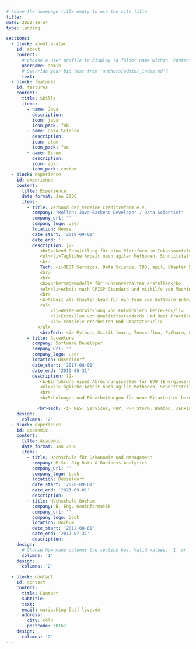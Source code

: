 ```yaml
---
# Leave the homepage title empty to use the site title
title:
date: 2022-10-24
type: landing

sections:
  - block: about.avatar
    id: about
    content:
      # Choose a user profile to display (a folder name within `content/authors/`)
      username: admin
      # Override your bio text from `authors/admin/_index.md`?
      text:
  - block: features
    id: features
    content:
      title: Skills
      items:
        - name: Java
          description: 
          icon: java
          icon_pack: fab
        - name: Data Science
          description: 
          icon: atom
          icon_pack: fas
        - name: Scrum
          description: 
          icon: agil
          icon_pack: custom
  - block: experience
    id: experience
    content:
      title: Experience
      date_format: Jan 2006
      items:
        - title: Verband der Vereine Creditreform e.V.
          company: "Rollen: Java Backend Developer / Data Scientist"
          company_url: ''
          company_logo: user
          location: Neuss
          date_start: '2019-09-01'
          date_end: ''
          description: |2-
             <b>Backend Entwicklung für eine Plattform im Inkassoumfeld</b>
             <ul><li>Tägliche Arbeit nach agilen Methoden, Schnittstellen nach Kundenabsprache entwickeln.</li></ul>
             <br>
             Tech: <i>REST Services, Data Science, TDD, agil, Chapter Lead, Pair-Programming, IntelliJ IDEA, Java 17, SpringBoot 2, Docker, OpenAPI, JUnit5, Maven, Git, Jenkins, JIRA, Confluence</i>
             <br>
             <br>
             <b>Vorhersagemodelle für Kundenverhalten erstellen</b>
             <ul><li>Arbeit nach CRISP Standard und mithilfe von Machine-Learning Methoden einschl. Datenanalyse, -modellierung und -visualisierung</li></ul>
             <br>
             <b>Arbeit als Chapter Lead für ein Team von Software-Entwickler</b>
             <ul>
                 <li>Weiterentwicklung von Entwicklern betreuen</li>
                 <li>Erstellen von Qualitätsstandards und Best Practices</li>
                 <li>Teamziele erarbeiten und umsetzten</li>
            </ul>
             <br>Tech: <i> Python, Scikit-learn, Tensorflow, PyCharm, CRISP, NLP, Statistik, XGBoost, OLS</i> 
        - title: Accenture
          company: Software Developer
          company_url: ''
          company_logo: user
          location: Düsseldorf
          date_start: '2017-08-01'
          date_end: '2019-08-31'
          description: |2-
             <b>Einführung eines Abrechnungssystem für EVU (Energieversorgungsunternehmen)</b>
             <ul><li>Tägliche Arbeit nach agilen Methoden, Schnittstellen nach Kundenabsprache entwickeln.</li></ul>
             <br>
             <b>Schulungen und Einarbeitungen für neue Mitarbeiter bereitstellen und durchführen</b>

            <br>Tech: <i> REST Services, PHP, PHP Storm, Bamboo, Jenkins, Sonar, JIRA, Confluence
    design:
      columns: '2'
  - block: experience
    id: academic
    content:
      title: Academic
      date_format: Jan 2006
      items:
        - title: Hochschule für Oekonomie und Management
          company: M.Sc. Big Data & Business Analytics
          company_url: ''
          company_logo: book
          location: Düsseldorf
          date_start: '2020-09-01'
          date_end: '2023-09-01'
          description:
        - title: Hochschule Bochum
          company: B. Eng. Geoinformatik
          company_url: ''
          company_logo: book
          location: Bochum
          date_start: '2012-08-01'
          date_end: '2017-07-31'
          description:
    design:
      # Choose how many columns the section has. Valid values: '1' or '2'.
      columns: '1'
    design:
      columns: '2'

  - block: contact
    id: contact
    content:
      title: Contact
      subtitle:
      text: 
      email: mariusklug [at] live.de
      address:
        city: Köln
        postcode: 50167
    design:
      columns: '2'
---
```


